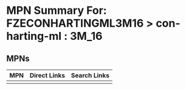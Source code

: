 



# MPN Summary For: FZECONHARTINGML3M16 > con-harting-ml : 3M_16

## MPNs
  

|MPN|Direct Links|Search Links|
| :--- | :--- | :--- |
||||
